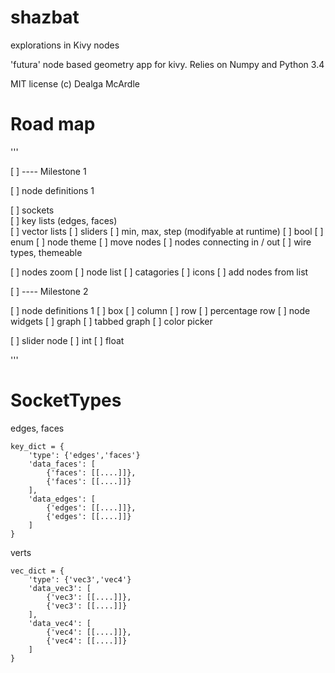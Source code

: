 shazbat
=======

explorations in Kivy nodes

'futura'
node based geometry app for kivy.
Relies on Numpy and Python 3.4

MIT license (c) Dealga McArdle

Road map
=======

'''

[ ] ---- Milestone 1

[ ] node definitions 1   

  [ ] sockets  
  [ ] key lists (edges, faces)  
  [ ] vector lists
  [ ] sliders 
    [ ] min, max, step (modifyable at runtime)
  [ ] bool 
  [ ] enum 
  [ ] node theme
[ ] move nodes
[ ] nodes connecting in / out
  [ ] wire types, themeable

[ ] nodes zoom
[ ] node list
  [ ] catagories [ ] icons
[ ] add nodes from list


[ ] ---- Milestone 2

[ ] node definitions 1
  [ ] box [ ] column [ ] row [ ] percentage row
[ ] node widgets
  [ ] graph [ ] tabbed graph [ ] color picker

[ ] slider node
  [ ] int
  [ ] float

'''

SocketTypes
======

edges, faces

``` 
key_dict = {
    'type': {'edges','faces'}
    'data_faces': [
        {'faces': [[....]]}, 
        {'faces': [[....]]}
    ],
    'data_edges': [
        {'edges': [[....]]}, 
        {'edges': [[....]]}
    ]
}
```

verts

```
vec_dict = {
    'type': {'vec3','vec4'}
    'data_vec3': [
        {'vec3': [[....]]}, 
        {'vec3': [[....]]}
    ],
    'data_vec4': [
        {'vec4': [[....]]}, 
        {'vec4': [[....]]}
    ]
}
```
